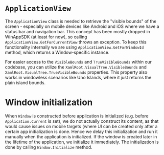 # `ApplicationView`

The `ApplicationView` class is needed to retrieve the "visible bounds" of the screen - especially on mobile devices like Android and iOS where we have a status bar and navigation bar. This concept has been mostly dropped in WinAppSDK (at least for now), so calling `ApplicationView.GetForCurrentView` throws an exception. To keep this functionality internally we are using `ApplicationView.GetForWindowId` method, which returns a Window-specific instance.

For easier access to the `VisibleBounds` and `TrueVisibleBounds` within our codebase, you can utilize the `XamlRoot.VisualTree.VisibleBounds` and `XamlRoot.VisualTree.TrueVisibleBounds` properties. This property also works in windowless scenarios like Uno Islands, where it just returns the plain island bounds.

# Window initialization

When `Window` is constructed before application is initialized (e.g. before `Application.Current` is set), we do not actually construct its content, as that would cause issues on mobile targets (where UI can be created only after a certain app
initialization is done. Hence we delay this initialization and run it manually when the application is initialized. If the window is created later in the lifetime of the application, we initialize it immediately. 
The initialization is done by calling `Window.Initialize` method.

